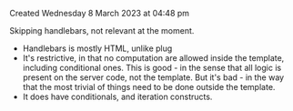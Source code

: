 Created Wednesday 8 March 2023 at 04:48 pm

Skipping handlebars, not relevant at the moment.
- Handlebars is mostly HTML, unlike plug
- It's restrictive, in that no computation are allowed inside the template, including conditional ones. This is good - in the sense that all logic is present on the server code, not the template. But it's bad - in the way that the most trivial of things need to be done outside the template.
- It does have conditionals, and iteration constructs.